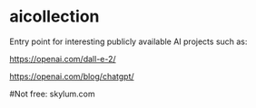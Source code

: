 # aicollection
Entry point for interesting publicly available AI projects such as:

https://openai.com/dall-e-2/

https://openai.com/blog/chatgpt/

#Not free: 
skylum.com
